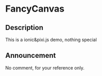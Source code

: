 # FancyCanvas

## Description
This is a ionic&pixi.js demo, nothing special

## Announcement
No comment, for your reference only.
